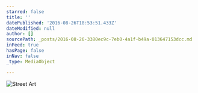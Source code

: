 ```yaml
---
starred: false
title: ''
datePublished: '2016-08-26T18:53:51.433Z'
dateModified: null
author: []
sourcePath: _posts/2016-08-26-3380ec9c-7eb0-4a1f-b49a-013647153dcc.md
inFeed: true
hasPage: false
inNav: false
_type: MediaObject

---
```

![Street Art](https://the-grid-user-content.s3-us-west-2.amazonaws.com/25f71196-97e2-4f24-a0d9-1f1e005aadb8.jpg)

>
